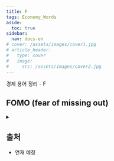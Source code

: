 ```yaml
---
title: F
tags: Economy_Words
aside:
  toc: true
sidebar:
  nav: docs-en
# cover: /assets/images/cover1.jpg
# article_header:
#   type: cover
#   image:
#     src: /assets/images/cover2.jpg
---
```


경제 용어 정리 - F

<!-- more -->

## FOMO (fear of missing out)
<details>
<summary></summary>
<div markdown="1">
<!-- markdown 위/아래 한칸 공백 두어야 함 -->
<!-- https://inasie.github.io/it일반/마크다운-expander-control/ -->

- 뒤처지는 듯한 느낌에 급하게 투자를 하는 것
- https://ko.m.wikipedia.org/wiki/%ED%8F%AC%EB%AA%A8

</div>
</details>


## 출처
- 연재 예정
